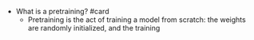 - What is a pretraining? #card
	- Pretraining is the act of training a model from scratch: the weights are randomly initialized, and the training